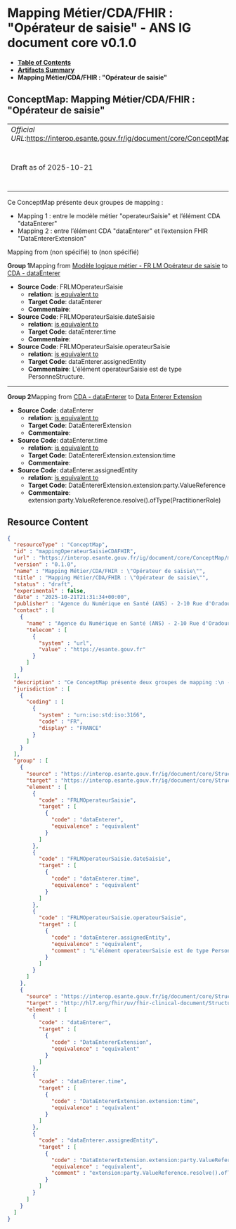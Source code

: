 # Mapping Métier/CDA/FHIR : "Opérateur de saisie" - ANS IG document core v0.1.0

* [**Table of Contents**](toc.md)
* [**Artifacts Summary**](artifacts.md)
* **Mapping Métier/CDA/FHIR : "Opérateur de saisie"**

## ConceptMap: Mapping Métier/CDA/FHIR : "Opérateur de saisie" 

| | |
| :--- | :--- |
| *Official URL*:https://interop.esante.gouv.fr/ig/document/core/ConceptMap/mappingOperateurSaisieCDAFHIR | *Version*:0.1.0 |
| Draft as of 2025-10-21 | *Computable Name*:Mapping Métier/CDA/FHIR : "Opérateur de saisie" |

 
Ce ConceptMap présente deux groupes de mapping : 
* Mapping 1 : entre le modèle métier "operateurSaisie" et l’élément CDA "dataEnterer"
* Mapping 2 : entre l’élément CDA "dataEnterer" et l’extension FHIR "DataEntererExtension"
 

Mapping from (non spécifié) to (non spécifié)

**Group 1**Mapping from [Modèle logique métier - FR LM Opérateur de saisie](StructureDefinition-fr-lm-operateur-saisie.md) to [CDA - dataEnterer](StructureDefinition-fr-cda-data-enterer.md)

* **Source Code**: FRLMOperateurSaisie
  * **relation**: [is equivalent to](http://hl7.org/fhir/R5/codesystem-concept-map-relationship.html#equivalent)
  * **Target Code**: dataEnterer
  * **Commentaire**: 
* **Source Code**: FRLMOperateurSaisie.dateSaisie
  * **relation**: [is equivalent to](http://hl7.org/fhir/R5/codesystem-concept-map-relationship.html#equivalent)
  * **Target Code**: dataEnterer.time
  * **Commentaire**: 
* **Source Code**: FRLMOperateurSaisie.operateurSaisie
  * **relation**: [is equivalent to](http://hl7.org/fhir/R5/codesystem-concept-map-relationship.html#equivalent)
  * **Target Code**: dataEnterer.assignedEntity
  * **Commentaire**: L'élément operateurSaisie est de type PersonneStructure.

-------

**Group 2**Mapping from [CDA - dataEnterer](StructureDefinition-fr-cda-data-enterer.md) to [Data Enterer Extension](http://hl7.org/fhir/uv/fhir-clinical-document/STU1/StructureDefinition-data-enterer-extension.html)

* **Source Code**: dataEnterer
  * **relation**: [is equivalent to](http://hl7.org/fhir/R5/codesystem-concept-map-relationship.html#equivalent)
  * **Target Code**: DataEntererExtension
  * **Commentaire**: 
* **Source Code**: dataEnterer.time
  * **relation**: [is equivalent to](http://hl7.org/fhir/R5/codesystem-concept-map-relationship.html#equivalent)
  * **Target Code**: DataEntererExtension.extension:time
  * **Commentaire**: 
* **Source Code**: dataEnterer.assignedEntity
  * **relation**: [is equivalent to](http://hl7.org/fhir/R5/codesystem-concept-map-relationship.html#equivalent)
  * **Target Code**: DataEntererExtension.extension:party.ValueReference
  * **Commentaire**: extension:party.ValueReference.resolve().ofType(PractitionerRole)



## Resource Content

```json
{
  "resourceType" : "ConceptMap",
  "id" : "mappingOperateurSaisieCDAFHIR",
  "url" : "https://interop.esante.gouv.fr/ig/document/core/ConceptMap/mappingOperateurSaisieCDAFHIR",
  "version" : "0.1.0",
  "name" : "Mapping Métier/CDA/FHIR : \"Opérateur de saisie\"",
  "title" : "Mapping Métier/CDA/FHIR : \"Opérateur de saisie\"",
  "status" : "draft",
  "experimental" : false,
  "date" : "2025-10-21T21:31:34+00:00",
  "publisher" : "Agence du Numérique en Santé (ANS) - 2-10 Rue d'Oradour-sur-Glane, 75015 Paris",
  "contact" : [
    {
      "name" : "Agence du Numérique en Santé (ANS) - 2-10 Rue d'Oradour-sur-Glane, 75015 Paris",
      "telecom" : [
        {
          "system" : "url",
          "value" : "https://esante.gouv.fr"
        }
      ]
    }
  ],
  "description" : "Ce ConceptMap présente deux groupes de mapping :\n - Mapping 1 : entre le modèle métier \\\"operateurSaisie\\\" et l'élément CDA \\\"dataEnterer\\\"\n - Mapping 2 : entre l'élément CDA \\\"dataEnterer\\\" et l'extension FHIR \\\"DataEntererExtension\\\" ",
  "jurisdiction" : [
    {
      "coding" : [
        {
          "system" : "urn:iso:std:iso:3166",
          "code" : "FR",
          "display" : "FRANCE"
        }
      ]
    }
  ],
  "group" : [
    {
      "source" : "https://interop.esante.gouv.fr/ig/document/core/StructureDefinition/fr-lm-operateur-saisie",
      "target" : "https://interop.esante.gouv.fr/ig/document/core/StructureDefinition/fr-cda-data-enterer",
      "element" : [
        {
          "code" : "FRLMOperateurSaisie",
          "target" : [
            {
              "code" : "dataEnterer",
              "equivalence" : "equivalent"
            }
          ]
        },
        {
          "code" : "FRLMOperateurSaisie.dateSaisie",
          "target" : [
            {
              "code" : "dataEnterer.time",
              "equivalence" : "equivalent"
            }
          ]
        },
        {
          "code" : "FRLMOperateurSaisie.operateurSaisie",
          "target" : [
            {
              "code" : "dataEnterer.assignedEntity",
              "equivalence" : "equivalent",
              "comment" : "L'élément operateurSaisie est de type PersonneStructure."
            }
          ]
        }
      ]
    },
    {
      "source" : "https://interop.esante.gouv.fr/ig/document/core/StructureDefinition/fr-cda-data-enterer",
      "target" : "http://hl7.org/fhir/uv/fhir-clinical-document/StructureDefinition/data-enterer-extension",
      "element" : [
        {
          "code" : "dataEnterer",
          "target" : [
            {
              "code" : "DataEntererExtension",
              "equivalence" : "equivalent"
            }
          ]
        },
        {
          "code" : "dataEnterer.time",
          "target" : [
            {
              "code" : "DataEntererExtension.extension:time",
              "equivalence" : "equivalent"
            }
          ]
        },
        {
          "code" : "dataEnterer.assignedEntity",
          "target" : [
            {
              "code" : "DataEntererExtension.extension:party.ValueReference",
              "equivalence" : "equivalent",
              "comment" : "extension:party.ValueReference.resolve().ofType(PractitionerRole)"
            }
          ]
        }
      ]
    }
  ]
}

```
